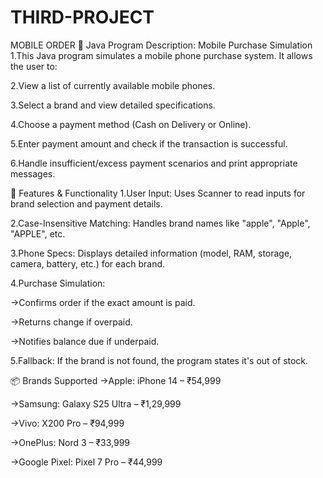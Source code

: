 # THIRD-PROJECT
MOBILE ORDER
📱 Java Program Description: Mobile Purchase Simulation
1.This Java program simulates a mobile phone purchase system. It allows the user to:

2.View a list of currently available mobile phones.

3.Select a brand and view detailed specifications.

4.Choose a payment method (Cash on Delivery or Online).

5.Enter payment amount and check if the transaction is successful.

6.Handle insufficient/excess payment scenarios and print appropriate messages.

🔧 Features & Functionality
1.User Input: Uses Scanner to read inputs for brand selection and payment details.

2.Case-Insensitive Matching: Handles brand names like "apple", "Apple", "APPLE", etc.

3.Phone Specs: Displays detailed information (model, RAM, storage, camera, battery, etc.) for each brand.

4.Purchase Simulation:

->Confirms order if the exact amount is paid.

->Returns change if overpaid.

->Notifies balance due if underpaid.

5.Fallback: If the brand is not found, the program states it's out of stock.

📦 Brands Supported
->Apple: iPhone 14 – ₹54,999

->Samsung: Galaxy S25 Ultra – ₹1,29,999

->Vivo: X200 Pro – ₹94,999

->OnePlus: Nord 3 – ₹33,999

->Google Pixel: Pixel 7 Pro – ₹44,999

